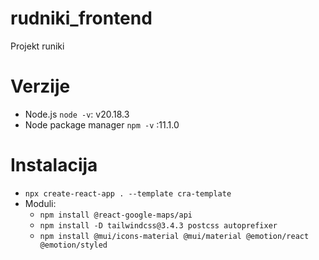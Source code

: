 # rudniki_frontend
Projekt runiki


# Verzije
- Node.js ```node -v```: v20.18.3
- Node package manager ```npm -v``` :11.1.0

# Instalacija
- ```npx create-react-app . --template cra-template```
- Moduli:
    - ```npm install @react-google-maps/api```
    - ```npm install -D tailwindcss@3.4.3 postcss autoprefixer```
    - ```npm install @mui/icons-material @mui/material @emotion/react @emotion/styled```